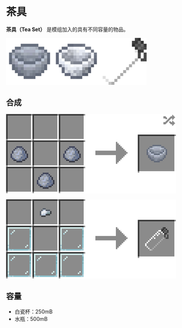 # 茶具

**茶具（Tea Set）** 是模组加入的具有不同容量的物品。

![&#x73B0;&#x6709;&#x7684;&#x51E0;&#x79CD;&#x8336;&#x5177;](../.gitbook/assets/tea_set.png)

## 合成

![&#x7C98;&#x571F; \* 3 &#x2192; &#x7C98;&#x571F;&#x676F;&#x576F; \* 1](../.gitbook/assets/clay_cup_recipe.png)

![&#x94C1;&#x7C92; \* 1 + &#x73BB;&#x7483;&#x677F; \* 5 &#x2192; &#x6C34;&#x74F6; \* 1](../.gitbook/assets/bottle_recipe.png)

## 容量

* 白瓷杯：250mB
* 水瓶：500mB

